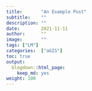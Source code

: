 ```yaml
---
title:       "An Example Post"
subtitle:    ""
description: ""
date:        2021-11-11
author:      ""
image:       ""
tags: ["LM"]
categories:  ["aGIS"]
toc: true
output:
  blogdown::html_page:
    keep_md: yes
weight: 100
---
```

